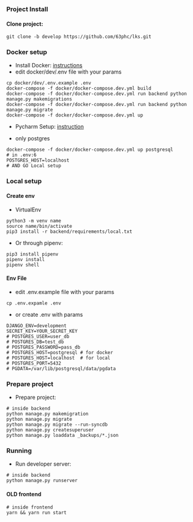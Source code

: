 ### Project Install 

#### Clone project: 
```
git clone -b develop https://github.com/63phc/lks.git
```
### Docker setup
 - Install Docker: [instructions](https://docs.docker.com/install/linux/docker-ce/ubuntu/#supported-storage-drivers) 
 - edit docker/dev/.env file with your params

```
cp docker/dev/.env.example .env
docker-compose -f docker/docker-compose.dev.yml build
docker-compose -f docker/docker-compose.dev.yml run backend python manage.py makemigrations
docker-compose -f docker/docker-compose.dev.yml run backend python manage.py migrate
docker-compose -f docker/docker-compose.dev.yml up
```
 - Pycharm Setup: [instruction](https://www.jetbrains.com/help/pycharm/docker.html)

* only postgres

```
docker-compose -f docker/docker-compose.dev.yml up postgresql
# in .env:6
POSTGRES_HOST=localhost
# AND GO Local setup
```


### Local setup
#### Create env
- VirtualEnv
```
python3 -m venv name
source name/bin/activate 
pip3 install -r backend/requirements/local.txt
```
- Or through pipenv:
```
pip3 install pipenv
pipenv install
pipenv shell
```

#### Env File
- edit .env.example file with your params
```
cp .env.expamle .env
```
- or create .env with params
```
DJANGO_ENV=development
SECRET_KEY=YOUR_SECRET_KEY
# POSTGRES_USER=user_db
# POSTGRES_DB=test_db
# POSTGRES_PASSWORD=pass_db
# POSTGRES_HOST=postgresql # for docker
# POSTGRES_HOST=localhost  # for local
# POSTGRES_PORT=5432
# PGDATA=/var/lib/postgresql/data/pgdata

```

### Prepare project
 - Prepare project:

```
# inside backend
python manage.py makemigration
python manage.py migrate
python manage.py migrate --run-syncdb
python manage.py createsuperuser
python manage.py loaddata _backups/*.json
```

### Running
 - Run developer server:

```
# inside backend
python manage.py runserver
```


#### OLD frontend
```
# inside frontend
yarn && yarn run start
```
